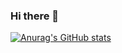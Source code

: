 ### Hi there 👋
[![Anurag's GitHub stats](https://github-readme-stats.vercel.app/api?username=thezedzed?count_private=true)](https://github.com/anuraghazra/github-readme-stats)
